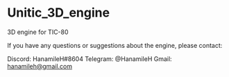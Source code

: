 # Unitic_3D_engine
3D engine for TIC-80

If you have any questions or suggestions about
the engine, please contact:

Discord:  HanamileH#8604
Telegram: @HanamileH
Gmail:    hanamileh@gmail.com
